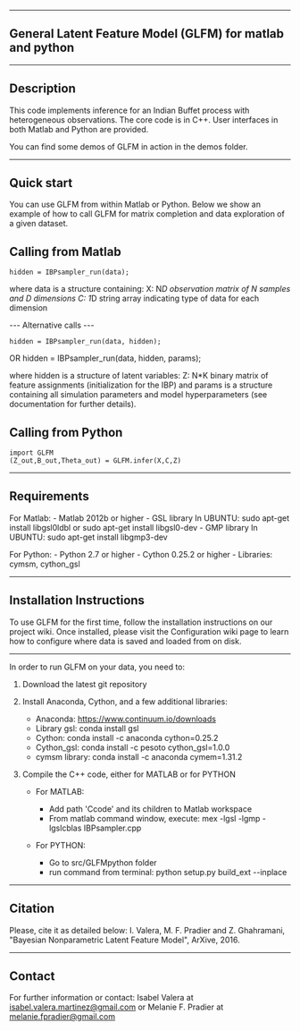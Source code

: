 ---------------------------------------------------------
General Latent Feature Model (GLFM) for matlab and python
---------------------------------------------------------

-----------
Description
-----------

This code implements inference for an Indian Buffet process with heterogeneous
observations. The core code is in C++. User interfaces in both Matlab and
Python are provided.

You can find some demos of GLFM in action in the demos folder.

------------
Quick start
------------

You can use GLFM from within Matlab or Python.
Below we show an example of how to call GLFM for matrix completion and data
exploration of a given dataset.

Calling from Matlab
-------------------
    hidden = IBPsampler_run(data);

where data is a structure containing:
    X: N*D observation matrix of N samples and D dimensions
    C: 1*D string array indicating type of data for each dimension

--- Alternative calls ---

    hidden = IBPsampler_run(data, hidden);
OR
    hidden = IBPsampler_run(data, hidden, params);

where hidden is a structure of latent variables:
    Z: N*K binary matrix of feature assignments (initialization for the IBP)
and params is a structure containing all simulation parameters and model
    hyperparameters (see documentation for further details).

Calling from Python
-------------------
    import GLFM
    (Z_out,B_out,Theta_out) = GLFM.infer(X,C,Z)

------------
Requirements
------------

For Matlab:
    - Matlab 2012b or higher
    - GSL library
        In UBUNTU: sudo apt-get install libgsl0ldbl or sudo apt-get install libgsl0-dev
    - GMP library
        In UBUNTU: sudo apt-get install libgmp3-dev

For Python:
    - Python 2.7 or higher
    - Cython 0.25.2 or higher
    - Libraries: cymsm, cython_gsl

--------------------------
Installation Instructions
--------------------------

To use GLFM for the first time, follow the installation instructions on our
project wiki.
Once installed, please visit the Configuration wiki page to learn how to
configure where data is saved and loaded from on disk.

--------------------------
In order to run GLFM on your data, you need to:

1) Download the latest git repository
2) Install Anaconda, Cython, and a few additional libraries:
    - Anaconda: https://www.continuum.io/downloads
    - Library gsl: conda install gsl
    - Cython: conda install -c anaconda cython=0.25.2
    - Cython_gsl: conda install -c pesoto cython_gsl=1.0.0
    - cymsm library: conda install -c anaconda cymem=1.31.2

3) Compile the C++ code, either for MATLAB or for PYTHON
    - For MATLAB:
        - Add path 'Ccode' and its children to Matlab workspace
        - From matlab command window, execute:
            mex  -lgsl -lgmp -lgslcblas IBPsampler.cpp

    - For PYTHON:
        - Go to src/GLFMpython folder
        - run command from terminal:
            python setup.py build_ext --inplace

--------
Citation
--------

Please, cite it as detailed below:
I. Valera, M. F. Pradier and Z. Ghahramani, "Bayesian Nonparametric Latent Feature Model", ArXive, 2016.

-------
Contact
-------

For further information or contact: Isabel Valera at
isabel.valera.martinez@gmail.com or Melanie F. Pradier at melanie.fpradier@gmail.com


